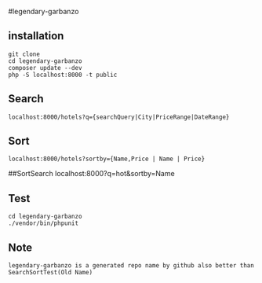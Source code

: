 #legendary-garbanzo

## installation 
    
    git clone 
    cd legendary-garbanzo
    composer update --dev
    php -S localhost:8000 -t public

## Search
    localhost:8000/hotels?q={searchQuery|City|PriceRange|DateRange}
## Sort
    localhost:8000/hotels?sortby={Name,Price | Name | Price}

##SortSearch
    localhost:8000?q=hot&sortby=Name
    
## Test
    cd legendary-garbanzo
    ./vendor/bin/phpunit
## Note
    legendary-garbanzo is a generated repo name by github also better than SearchSortTest(Old Name)